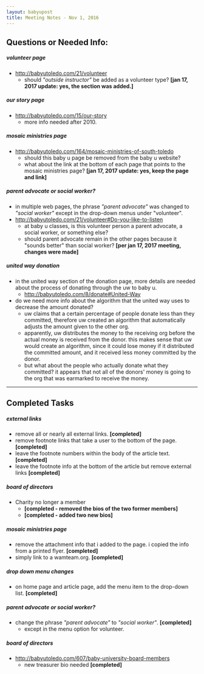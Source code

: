 ```yaml
---
layout: babyupost
title: Meeting Notes - Nov 1, 2016
---
```



## Questions or Needed Info:



##### volunteer page

- <http://babyutoledo.com/21/volunteer>
  - should *"outside instructor"* be added as a volunteer type? **[jan 17, 2017 update: yes, the section was added.]**


##### our story page

- <http://babyutoledo.com/15/our-story>
  - more info needed after 2010.


##### mosaic ministries page

- <http://babyutoledo.com/164/mosaic-ministries-of-south-toledo>
  - should this baby u page be removed from the baby u website?
  - what about the link at the bottom of each page that points to the mosaic ministries page? **[jan 17, 2017 update: yes, keep the page and link]**


##### parent advocate or social worker?

- in multiple web pages, the phrase *"parent advocate"* was changed to *"social worker"* except in the drop-down menus under "volunteer".
- <http://babyutoledo.com/21/volunteer#Do-you-like-to-listen>
  - at baby u classes, is this volunteer person a parent advocate, a social worker, or something else?
  - should parent advocate remain in the other pages because it "sounds better" than social worker? **[per jan 17, 2017 meeting, changes were made]**


##### united way donation

- in the united way section of the donation page, more details are needed about the process of donating through the uw to baby u.
  - <http://babyutoledo.com/8/donate#United-Way>
- do we need more info about the algorithm that the united way uses to decrease the amount donated? 
  - uw claims that a certain percentage of people donate less than they committed, therefore uw created an algorithm that automatically adjusts the amount given to the other org. 
  - apparently, uw distributes the money to the receiving org before the actual money is received from the donor. this makes sense that uw would create an algorithm, since it could lose money if it distributed the committed amount, and  it received less money committed by the donor. 
  - but what about the people who actually donate what they committed? it appears that not all of the donors' money is going to the org that was earmarked to receive the money.




---



## Completed Tasks

##### external links

- remove all or nearly all external links. **[completed]**
- remove footnote links that take a user to the bottom of the page. **[completed]**
- leave the footnote numbers within the body of the article text. **[completed]**
- leave the footnote info at the bottom of the article but remove external links **[completed]**



##### board of directors

- Charity no longer a member
  - **[completed - removed the bios of the two former members]**
  - **[completed - added two new bios]**



##### mosaic ministries page

- remove the attachment info that i added to the page. i copied the info from a printed flyer. **[completed]**
- simply link to a wamteam.org. **[completed]**



##### drop down menu changes

- on home page and article page, add the menu item to the drop-down list.  **[completed]** 



##### parent advocate or social worker?

- change the phrase *"parent advocate"* to *"social worker"*.  **[completed]**
  - except in the menu option for volunteer. 


##### board of directors

- <http://babyutoledo.com/607/baby-university-board-members>
  - new treasurer bio needed **[completed]**

